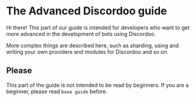 # The Advanced Discordoo guide
Hi there! This part of our guide is intended for developers who want to get more advanced in the development of bots using Discordoo.

More complex things are described here, such as sharding, using and writing your own providers and modules for Discordoo and so on.

## Please
This part of the guide is not intended to be read by beginners. If you are a beginner, please read `base guide` before.
